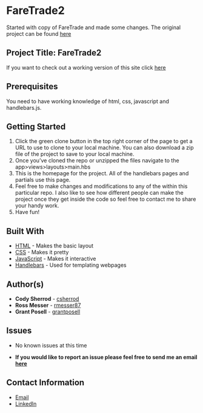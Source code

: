 # FareTrade2
Started with copy of FareTrade and made some changes. The original project can be found [here](https://github.com/rmesser87/FareTrade)

## Project Title: FareTrade2

If you want to check out a working version of this site click [here](https://immense-beyond-30367.herokuapp.com/)

## Prerequisites

You need to have working knowledge of html, css, javascript and handlebars.js.

## Getting Started
1. Click the green clone button in the top right corner of the page to get a URL to use to clone to your local machine. You can also download a zip file of the project to save to your local machine.
2. Once you’ve cloned the repo or unzipped the files navigate to the app>views>layouts>main.hbs
3. This is the homepage for the project. All of the handlebars pages and partials use this page.
4. Feel free to make changes and modifications to any of the within this particular repo. I also like to see how different people can make the project once they get inside the code so feel free to contact me to share your handy work.
5. Have fun!

## Built With
* [HTML](https://developer.mozilla.org/en-US/docs/Web/HTML) - Makes the basic layout
* [CSS](https://developer.mozilla.org/en-US/docs/Web/CSS) - Makes it pretty
* [JavaScript](https://developer.mozilla.org/en-US/docs/Web/JavaScript) - Makes it interactive
* [Handlebars](https://handlebarsjs.com/) - Used for templating webpages

## Author(s)
* **Cody Sherrod** - [csherrod](https://github.com/csherrod)
* **Ross Messer** - [rmesser87](https://github.com/rmesser87)
* **Grant Posell** - [grantposell](https://github.com/grantposell)


## Issues
* No known issues at this time

* **If you would like to report an issue please feel free to send me an email [here](mailto:w.cody.sherrod@gmail.com)**

## Contact Information
* [Email](mailto:w.cody.sherrod@gmail.com)
* [LinkedIn](www.linkedin.com/in/cody-sherrod)